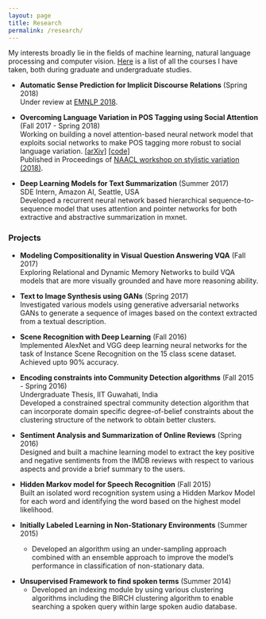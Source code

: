 ```yaml
---
layout: page
title: Research
permalink: /research/
---
```


My interests broadly lie in the fields of machine learning, natural language processing and computer vision. 
[Here](/research/courses/) is a list of all the courses I have taken, both during graduate and undergraduate studies.


- **Automatic Sense Prediction for Implicit Discourse Relations** (Spring 2018)  
 Under review at [EMNLP 2018](http://emnlp2018.org/).



- **Overcoming Language Variation in POS Tagging using Social Attention** (Fall 2017 - Spring 2018)  
 Working on building a novel attention-based neural network model that exploits social networks to make
POS tagging more robust to social language variation. [[arXiv]](https://arxiv.org/abs/1804.07331) [[code]](https://github.com/bmurali1994/socialnets_postagging)  
 Published in Proceedings of [NAACL workshop on stylistic variation (2018)](https://sites.google.com/view/2ndstylisticvariation/home).



- **Deep Learning Models for Text Summarization** (Summer 2017)  
 SDE Intern, Amazon AI, Seattle, USA  
 Developed a recurrent neural network based hierarchical sequence-to-sequence model that uses attention
and pointer networks for both extractive and abstractive summarization in mxnet.




### Projects

- **Modeling Compositionality in Visual Question Answering VQA** (Fall 2017)  
 Exploring Relational and Dynamic Memory Networks to build VQA models that are more visually grounded
and have more reasoning ability.



- **Text to Image Synthesis using GANs** (Spring 2017)  
 Investigated various models using generative adversarial networks GANs to generate a sequence of images
based on the context extracted from a textual description.



- **Scene Recognition with Deep Learning** (Fall 2016)  
 Implemented AlexNet and VGG deep learning neural networks for the task of Instance Scene Recognition
on the 15 class scene dataset. Achieved upto 90% accuracy.



- **Encoding constraints into Community Detection algorithms** (Fall 2015 - Spring 2016)  
 Undergraduate Thesis, IIT Guwahati, India  
 Developed a constrained spectral community detection algorithm that can incorporate domain specific
degree-of-belief constraints about the clustering structure of the network to obtain better clusters.



- **Sentiment Analysis and Summarization of Online Reviews** (Spring 2016)  
 Designed and built a machine learning model to extract the key positive and negative sentiments from the
IMDB reviews with respect to various aspects and provide a brief summary to the users.




- **Hidden Markov model for Speech Recognition** (Fall 2015)  
 Built an isolated word recognition system using a Hidden Markov Model for each word and identifying the
word based on the highest model likelihood.
     



- **Initially Labeled Learning in Non-Stationary Environments** (Summer 2015)
	+ Developed an algorithm using an under-sampling approach combined with an ensemble approach to improve
the model’s performance in classification of non-stationary data.  
   



* **Unsupervised Framework to find spoken terms** (Summer 2014)
	+ Developed an indexing module by using various clustering algorithms including the BIRCH clustering algorithm to enable searching a spoken query within large spoken audio database.



	
